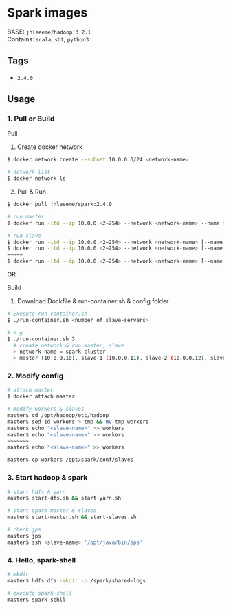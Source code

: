 # Spark images
BASE: ```jhleeeme/hadoop:3.2.1```  
Contains: ```scala```, ```sbt```, ```python3```

## Tags
- ```2.4.0```

## Usage
### 1. Pull or Build
Pull
1. Create docker network
```bash
$ docker network create --subnet 10.0.0.0/24 <network-name>

# network list
$ docker network ls
```

2. Pull & Run
```bash
$ docker pull jhleeeme/spark:2.4.0

# run master
$ docker run -itd --ip 10.0.0.<2~254> --network <network-name> --name master [-p <local-port>:8088] jhleeeme/spark:2.4.0 /bin/bash

# run slave
$ docker run -itd --ip 10.0.0.<2~254> --network <network-name> [--name <slave-name>] jhleeeme/spark:2.4.0 /bin/bash
$ docker run -itd --ip 10.0.0.<2~254> --network <network-name> [--name <slave-name>] jhleeeme/spark:2.4.0 /bin/bash
~~~~~
$ docker run -itd --ip 10.0.0.<2~254> --network <network-name> [--name <slave-name>] jhleeeme/spark:2.4.0 /bin/bash
```

OR  

Build
1. Download Dockfile & run-container.sh & config folder
```bash
# Execute run-container.sh
$ ./run-container.sh <number of slave-servers>

# e.g.
$ ./run-container.sh 3
  # create network & run master, slave
  > network-name = spark-cluster
  > master (10.0.0.10), slave-1 (10.0.0.11), slave-2 (10.0.0.12), slave-3 (10.0.0.13)
```

### 2. Modify config
```bash
# attach master
$ docker attach master

# modify workers & slaves
master$ cd /opt/hadoop/etc/hadoop
master$ sed 1d workers > tmp && mv tmp workers
master$ echo "<slave-name>" >> workers
master$ echo "<slave-name>" >> workers
~~~~~~~
master$ echo "<slave-name>" >> workers

master$ cp workers /opt/spark/conf/slaves
```

### 3. Start hadoop & spark
```bash
# start hdfs & yarn
master$ start-dfs.sh && start-yarn.sh

# start spark master & slaves
master$ start-master.sh && start-slaves.sh

# check jps
master$ jps
master$ ssh <slave-name> '/opt/java/bin/jps'
```

### 4. Hello, spark-shell
```bash
# mkdir
master$ hdfs dfs -mkdir -p /spark/shared-logs

# execute spark-shell
master$ spark-sehll
```
